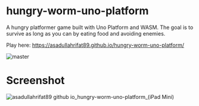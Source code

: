 # hungry-worm-uno-platform
A hungry platformer game built with Uno Platform and WASM. The goal is to survive as long as you can by eating food and avoiding enemies.

Play here: https://asadullahrifat89.github.io/hungry-worm-uno-platform/

![master](https://github.com/asadullahrifat89/candy-craze-uno-platform/actions/workflows/main.yml/badge.svg)

# Screenshot
![asadullahrifat89 github io_hungry-worm-uno-platform_(iPad Mini)](https://user-images.githubusercontent.com/25480176/201468910-aff9766c-c807-4870-bdcb-d444838e87d6.png)
